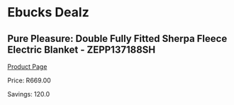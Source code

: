 
# Ebucks Dealz
## Pure Pleasure: Double Fully Fitted Sherpa Fleece Electric Blanket - ZEPP137188SH
[Product Page](https://www.ebucks.com/web/shop/productSelected.do?prodId=1191139073&catId=1157551316)

Price: R669.00

Savings: 120.0


	